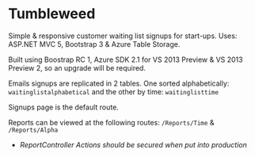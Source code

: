 Tumbleweed
==========

Simple & responsive customer waiting list signups for start-ups. Uses: ASP.NET MVC 5, Bootstrap 3 & Azure Table Storage.

Built using Boostrap RC 1, Azure SDK 2.1 for VS 2013 Preview & VS 2013 Preview 2, so an upgrade will be required. 

Emails signups are replicated in 2 tables. One sorted alphabetically: `waitinglistalphabetical` and the other by time: `waitinglisttime`

Signups page is the default route.

Reports can be viewed at the following routes: `/Reports/Time` & `/Reports/Alpha`

* _ReportController Actions should be secured when put into production_

